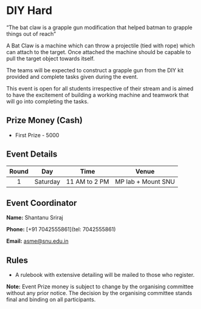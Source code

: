 # DIY Hard

“The bat claw is a grapple gun modification that helped batman to grapple things out of reach”


A Bat Claw is a machine which can throw a projectile (tied with rope) which can attach to the target. Once attached the machine should be capable to pull the target object towards itself.

The teams will be expected to construct a grapple gun from the DIY kit provided and complete tasks given during the event.

This event is open for all students irrespective of their stream and is aimed to have the excitement of building a working machine and teamwork that will go into completing the tasks. 


## Prize Money (Cash)

* First Prize - 5000

## Event Details

| Round | Day | Time | Venue |
|:-----:|:---:|:----:|:-----:|
|    1   |Saturday |  11 AM to 2 PM |  MP lab + Mount SNU|



 
## Event Coordinator

**Name:** Shantanu Sriraj

**Phone:** [+91  7042555861](tel: 7042555861)

**Email:** [asme@snu.edu.in](mailto:asme@snu.edu.in)

## Rules

* A rulebook with extensive detailing will be mailed to those who register.


**Note:** Event Prize money is subject to change by the organising committee without any prior notice. The decision by the organising committee stands final and binding on all participants.

